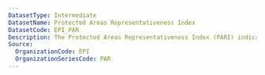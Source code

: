 ```yaml
---
DatasetType: Intermediate
DatasetName: Protected Areas Representativeness Index
DatasetCode: EPI_PAR
Description: The Protected Areas Representativeness Index (PARI) indicator measures how well terrestrial protected areas represent the ecological diversity of a country. This metric is calculated by CSIRO (https://geobon.org/ebvs/indicators/protected-area-representatives-connectedness-indices/) using high-resolution remote sensing data and biological records of species' locations. A score of 100 indicates that a country's terrestrial protected areas nearly perfectly represent the country's ecosystem diversity
Source:
  OrganizationCode: EPI
  OrganizationSeriesCode: PAR
---
```

